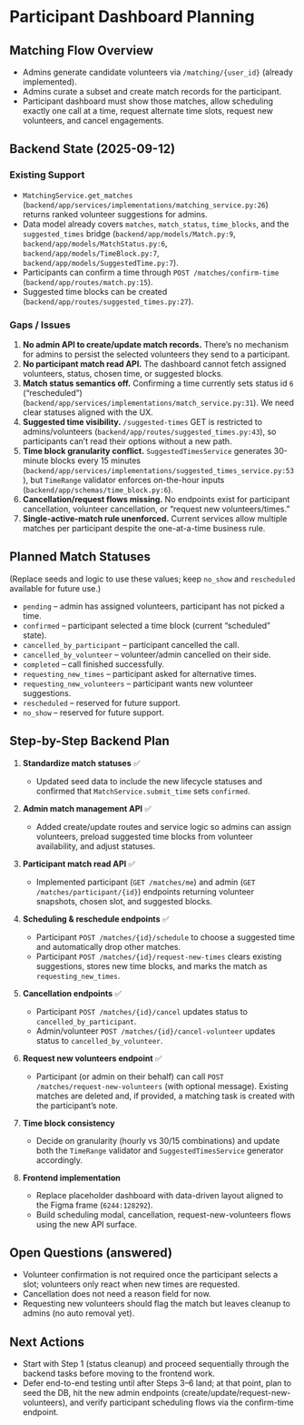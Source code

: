 # Participant Dashboard Planning

## Matching Flow Overview
- Admins generate candidate volunteers via `/matching/{user_id}` (already implemented).
- Admins curate a subset and create match records for the participant.
- Participant dashboard must show those matches, allow scheduling exactly one call at a time, request alternate time slots, request new volunteers, and cancel engagements.

## Backend State (2025-09-12)

### Existing Support
- `MatchingService.get_matches` (`backend/app/services/implementations/matching_service.py:26`) returns ranked volunteer suggestions for admins.
- Data model already covers `matches`, `match_status`, `time_blocks`, and the `suggested_times` bridge (`backend/app/models/Match.py:9`, `backend/app/models/MatchStatus.py:6`, `backend/app/models/TimeBlock.py:7`, `backend/app/models/SuggestedTime.py:7`).
- Participants can confirm a time through `POST /matches/confirm-time` (`backend/app/routes/match.py:15`).
- Suggested time blocks can be created (`backend/app/routes/suggested_times.py:27`).

### Gaps / Issues
1. **No admin API to create/update match records.** There’s no mechanism for admins to persist the selected volunteers they send to a participant.
2. **No participant match read API.** The dashboard cannot fetch assigned volunteers, status, chosen time, or suggested blocks.
3. **Match status semantics off.** Confirming a time currently sets status id `6` (“rescheduled”) (`backend/app/services/implementations/match_service.py:31`). We need clear statuses aligned with the UX.
4. **Suggested time visibility.** `/suggested-times` GET is restricted to admins/volunteers (`backend/app/routes/suggested_times.py:43`), so participants can’t read their options without a new path.
5. **Time block granularity conflict.** `SuggestedTimesService` generates 30-minute blocks every 15 minutes (`backend/app/services/implementations/suggested_times_service.py:53`), but `TimeRange` validator enforces on-the-hour inputs (`backend/app/schemas/time_block.py:6`).
6. **Cancellation/request flows missing.** No endpoints exist for participant cancellation, volunteer cancellation, or “request new volunteers/times.”
7. **Single-active-match rule unenforced.** Current services allow multiple matches per participant despite the one-at-a-time business rule.

## Planned Match Statuses
(Replace seeds and logic to use these values; keep `no_show` and `rescheduled` available for future use.)
- `pending` – admin has assigned volunteers, participant has not picked a time.
- `confirmed` – participant selected a time block (current “scheduled” state).
- `cancelled_by_participant` – participant cancelled the call.
- `cancelled_by_volunteer` – volunteer/admin cancelled on their side.
- `completed` – call finished successfully.
- `requesting_new_times` – participant asked for alternative times.
- `requesting_new_volunteers` – participant wants new volunteer suggestions.
- `rescheduled` – reserved for future support.
- `no_show` – reserved for future support.

## Step-by-Step Backend Plan
1. **Standardize match statuses** ✅
   - Updated seed data to include the new lifecycle statuses and confirmed that `MatchService.submit_time` sets `confirmed`.

2. **Admin match management API** ✅
   - Added create/update routes and service logic so admins can assign volunteers, preload suggested time blocks from volunteer availability, and adjust statuses.

3. **Participant match read API** ✅
   - Implemented participant (`GET /matches/me`) and admin (`GET /matches/participant/{id}`) endpoints returning volunteer snapshots, chosen slot, and suggested blocks.

4. **Scheduling & reschedule endpoints** ✅
   - Participant `POST /matches/{id}/schedule` to choose a suggested time and automatically drop other matches.
   - Participant `POST /matches/{id}/request-new-times` clears existing suggestions, stores new time blocks, and marks the match as `requesting_new_times`.

5. **Cancellation endpoints** ✅
   - Participant `POST /matches/{id}/cancel` updates status to `cancelled_by_participant`.
   - Admin/volunteer `POST /matches/{id}/cancel-volunteer` updates status to `cancelled_by_volunteer`.

6. **Request new volunteers endpoint** ✅
   - Participant (or admin on their behalf) can call `POST /matches/request-new-volunteers` (with optional message). Existing matches are deleted and, if provided, a matching task is created with the participant’s note.

7. **Time block consistency**
   - Decide on granularity (hourly vs 30/15 combinations) and update both the `TimeRange` validator and `SuggestedTimesService` generator accordingly.

8. **Frontend implementation**
   - Replace placeholder dashboard with data-driven layout aligned to the Figma frame (`6244:128292`).
   - Build scheduling modal, cancellation, request-new-volunteers flows using the new API surface.

## Open Questions (answered)
- Volunteer confirmation is not required once the participant selects a slot; volunteers only react when new times are requested.
- Cancellation does not need a reason field for now.
- Requesting new volunteers should flag the match but leaves cleanup to admins (no auto removal yet).

## Next Actions
- Start with Step 1 (status cleanup) and proceed sequentially through the backend tasks before moving to the frontend work.
- Defer end-to-end testing until after Steps 3–6 land; at that point, plan to seed the DB, hit the new admin endpoints (create/update/request-new-volunteers), and verify participant scheduling flows via the confirm-time endpoint.
